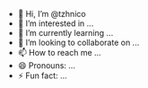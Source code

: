 - 👋 Hi, I’m @tzhnico
- 👀 I’m interested in ...
- 🌱 I’m currently learning ...
- 💞️ I’m looking to collaborate on ...
- 📫 How to reach me ...
- 😄 Pronouns: ...
- ⚡ Fun fact: ...

<!---
tzhnico/tzhnico is a ✨ special ✨ repository because its `README.md` (this file) appears on your GitHub profile.
You can click the Preview link to take a look at your changes.
--->
